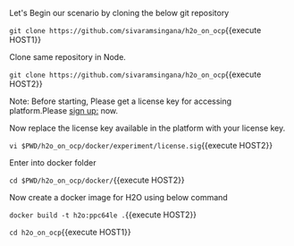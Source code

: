 Let's Begin our scenario by cloning the below git repository

`git clone https://github.com/sivaramsingana/h2o_on_ocp`{{execute HOST1}}

Clone same repository in Node.

`git clone https://github.com/sivaramsingana/h2o_on_ocp`{{execute HOST2}}

Note: Before starting, Please get a license key for accessing platform.Please [sign up:](https://www.h2o.ai/try-driverless-ai/) now.

Now replace the license key available in the platform with your license key.

`vi $PWD/h2o_on_ocp/docker/experiment/license.sig`{{execute HOST2}}

Enter into docker folder

`cd $PWD/h2o_on_ocp/docker/`{{execute HOST2}}

Now create a docker image for H2O using below command

`docker build -t h2o:ppc64le .`{{execute HOST2}}

`cd h2o_on_ocp`{{execute HOST1}}
